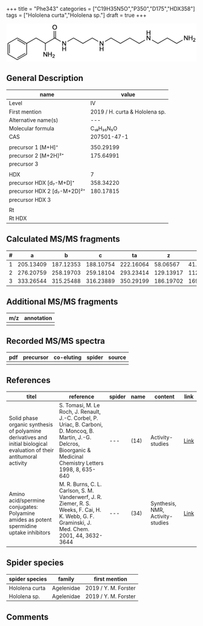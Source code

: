 +++
title = "Phe343"
categories = ["C19H35N5O","P350","D175","HDX358"]
tags = ["Hololena curta","Hololena sp."]
draft = true
+++

![](/img/Phe343.png)

## General Description

| name                        | value                          |
|-----------------------------|--------------------------------|
| Level                       | IV                             |
| First mention               | 2019 / H. curta & Hololena sp. |
| Alternative name(s)         | ---                            |
| Molecular formula           | C₁₉H₃₅N₅O                      |
| CAS                         | 207501-47-1                    |
|                             |                                |
| precursor 1 [M+H]⁺          | 350.29199                      |
| precursor 2 [M+2H]²⁺        | 175.64991                      |
| precursor 3                 |                                |
|                             |                                |
| HDX                         | 7                              |
| precursor HDX   [d₇-M+D]⁺   | 358.34220                      |
| precursor HDX 2 [d₇-M+2D]²⁺ | 180.17815                      |
| precursor HDX 3             |                                |
|                             |                                |
| Rt                          |                                |
| Rt HDX                      |                                |

## Calculated MS/MS fragments

| # | a         | b         | c         | ta        | z         | y         | tz        |
|---|-----------|-----------|-----------|-----------|-----------|-----------|-----------|
| 1 | 205.13409 | 187.12353 | 188.10754 | 222.16064 | 58.06567  | 41.03912  | 75.09222  |
| 2 | 276.20759 | 258.19703 | 259.18104 | 293.23414 | 129.13917 | 112.11262 | 146.16572 |
| 3 | 333.26544 | 315.25488 | 316.23889 | 350.29199 | 186.19702 | 169.17047 | 203.22357 |

## Additional MS/MS fragments

| m/z | annotation |
|-----|------------|
|     |            |

## Recorded MS/MS spectra

| pdf | precursor | co-eluting | spider | source |
|-----|-----------|------------|--------|--------|
|     |           |            |        |        |

## References

| titel                                                                                                                  | reference                                                                                                                                                             | spider | name | content                          | link                                                   |
|------------------------------------------------------------------------------------------------------------------------|-----------------------------------------------------------------------------------------------------------------------------------------------------------------------|--------|------|----------------------------------|--------------------------------------------------------|
| Solid phase organic synthesis of polyamine derivatives and initial biological evaluation of their antitumoral activity | S. Tomasi, M. Le Roch, J. Renault, J.-C. Corbel, P. Uriac, B. Carboni, D. Moncoq, B. Martin, J.-G. Delcros, Bioorganic & Medicinal Chemistry Letters 1998, 8, 635-640 | ---    | (14) | Activity-studies                 | [Link](https://doi.org/10.1016/S0960-894X(98)00086-9)  |
| Amino acid/spermine conjugates: Polyamine amides as potent spermidine uptake inhibitors                                | M. R. Burns, C. L. Carlson, S. M. Vanderwerf, J. R. Ziemer, R. S. Weeks, F. Cai, H. K. Webb, G. F. Graminski, J. Med. Chem. 2001, 44, 3632-3644                       | ---    | (34) | Synthesis, NMR, Activity-studies | [Link](https://pubs.acs.org/doi/abs/10.1021/jm0101040) |

## Spider species

| spider species | family     | first mention        |
|----------------|------------|----------------------|
| Hololena curta | Agelenidae | 2019 / Y. M. Forster |
| Hololena sp.   | Agelenidae | 2019 / Y. M. Forster |

## Comments